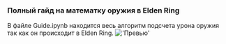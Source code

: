 ### Полный гайд на математку оружия в Elden Ring
В файле Guide.ipynb находится весь алгоритм подсчета урона оружия так как он происходит в Elden Ring.
!['Превью']('https://photos.fife.usercontent.google.com/pw/AP1GczOXVLggSOuX3QtZpNUscAPMedj90VI39VnwO4U0b9JaOOnbFpUMuFg=w395-h220-no?authuser=0')
